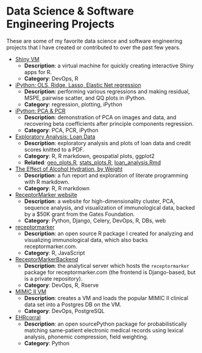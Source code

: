 # Data Science & Software Engineering Projects
These are some of my favorite data science and software engineering projects
that I have created or contributed to over the past few years.

* [Shiny VM](https://github.com/nsh87/shinyVM)
    * **Description**: a virtual machine for quickly creating interactive Shiny
      apps for R.
    * **Category**: DevOps, R
* [iPython: OLS, Ridge, Lasso, Elastic Net regression](ipython_notebooks/Regression.ipynb)
    * **Description**: performing various regressions and making residual,
      MSPE, pairwise scatter, and QQ plots in iPython.
    * **Category**: regression, plotting, iPython
* [iPython: PCA & PCR](ipython_notebooks/PCA_and_PCR.ipynb)
    * **Description**: demonstration of PCA on images and data, and recovering
      beta coefficients after principle components regression.
    * **Category**: PCA, PCR, iPython
* [Exploratory Analysis: Loan Data](pdfs/loan_analysis.pdf)
    * **Description**: exploratory analysis and plots of loan data and credit
      scores knitted to a PDF.
    * **Category**: R, R markdown, geospatial plots, ggplot2
    * **Related**: [geo_plots.R](pdfs/geo_plots.R),
      [stats_plots.R](pdfs/stats_plots.R),
      [loan_analysis.Rmd](pdfs/loan_analysis.Rmd)
* [The Effect of Alcohol Hydration, by Weight](pdfs/Effect_of_Alcohol_on_Hydration.pdf)
    * **Description**: a fun report and exploration of literate programming
      with R markdown.
    * **Category**: R, R markdown
* [ReceptorMarker website](http://receptormarker.com)
    * **Description**: a website for high-dimensionality cluster, PCA, sequence
      analysis, and visualization of immunological data, backed by a $50K grant
      from the Gates Foundation.
    * **Category**: Python, Django, Celery, DevOps, R, DBs, web
* [receptormarker](https://github.com/nsh87/receptormarker)
    * **Description**: an open source R package I created for analyzing and
      visualizing immunological data, which also backs receptormarker.com.
    * **Category**: R, JavaScript
* [ReceptorMarkerBackend](https://github.com/nsh87/ReceptorMarkerBackend)
    * **Description**: the analytical server which hosts the `receptormarker`
      package for receptormarker.com (the frontend is Django-based, but is a
      private repository).
    * **Category**: DevOps, R, Rserve
* [MIMIC II VM](https://github.com/nsh87/mimic-ii-vm)
    * **Description**: creates a VM and loads the popular MIMIC II clinical data
      set into a Postgres DB on the VM.
    * **Category**: DevOps, PostgreSQL
* [EHRcorral](https://github.com/nsh87/ehrcorral)
    * **Description**: an open sourcePython package for probabilistically
      matching same-patient electronic medical records using lexical analysis,
      phonemic compression, field weighting.
    * **Category**: Python
